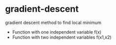 # gradient-descent
gradient descent method to find local minimum 

- Function with one independent variable f(x)
- Function with two independent variables f(x1,x2)
